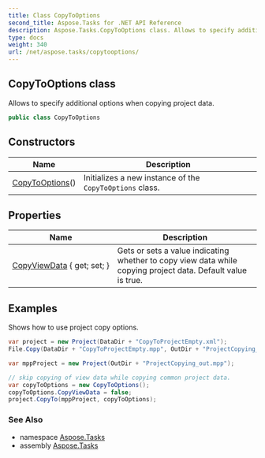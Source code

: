 ```yaml
---
title: Class CopyToOptions
second_title: Aspose.Tasks for .NET API Reference
description: Aspose.Tasks.CopyToOptions class. Allows to specify additional options when copying project data
type: docs
weight: 340
url: /net/aspose.tasks/copytooptions/
---
```

## CopyToOptions class

Allows to specify additional options when copying project data.

```csharp
public class CopyToOptions
```

## Constructors

| Name | Description |
| --- | --- |
| [CopyToOptions](copytooptions/)() | Initializes a new instance of the `CopyToOptions` class. |

## Properties

| Name | Description |
| --- | --- |
| [CopyViewData](../../aspose.tasks/copytooptions/copyviewdata/) { get; set; } | Gets or sets a value indicating whether to copy view data while copying project data. Default value is true. |

## Examples

Shows how to use project copy options.

```csharp
var project = new Project(DataDir + "CopyToProjectEmpty.xml");
File.Copy(DataDir + "CopyToProjectEmpty.mpp", OutDir + "ProjectCopying_out.mpp", true);

var mppProject = new Project(OutDir + "ProjectCopying_out.mpp");

// skip copying of view data while copying common project data.
var copyToOptions = new CopyToOptions();
copyToOptions.CopyViewData = false;
project.CopyTo(mppProject, copyToOptions);
```

### See Also

* namespace [Aspose.Tasks](../../aspose.tasks/)
* assembly [Aspose.Tasks](../../)


